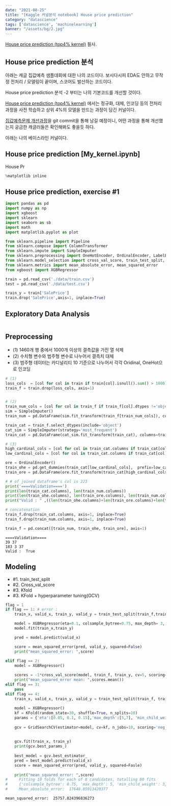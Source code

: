 ```yaml
---
date: "2021-08-25"
title: "[Kaggle 커널분석 notebook] House price prediction"
category: "datascience"
tags: ['datascience', 'machinelearning']
banner: "/assets/bg/2.jpg"
---
```



[House price prediction (top4% kernel)](https://www.kaggle.com/serigne/stacked-regressions-top-4-on-leaderboard) 필사.

## House price prediction 분석

아래는 캐글 집값예측 샘플데회에 대한 나의 코드이다. 보시다시피 EDA도 안하고 무작정 전처리 / 모델링이 끝이며, 스코어도 발산하는 코드이다.

House price prediction 분석 -2 부터는 나의 기본코드를 개선할 것이다.

[House price prediction (top4% kernel)](https://www.kaggle.com/serigne/stacked-regressions-top-4-on-leaderboard) 에서는 정규화, 대체, 인코딩 등의 전처리 과정을 사전 학습하고 상위 4%의 모델을 만드는 과정이 담긴 커널이다. 


[집값예측문제 개선과정](https://github.com/lee95292/houseprice-prediction-improve)을 git commit을 통해 남길 예정이니, 어떤 과정을 통해 개선했는지 궁금한 캐글러들은 확인해봐도 좋을듯 하다.


아래는 나의 베이스라인 커널이다.

## House price prediction [My_kernel.ipynb]

House Pr
```python
%matplotlib inline
```

## House price prediction, exercise #1


```python
import pandas as pd
import numpy as np
import xgboost
import sklearn
import seaborn as sb
import math
import matplotlib.pyplot as plot

from sklearn.pipeline import Pipeline
from sklearn.compose import ColumnTransformer
from sklearn.impute import SimpleImputer
from sklearn.preprocessing import OneHotEncoder, OrdinalEncoder, LabelEncoder
from sklearn.model_selection import cross_val_score, train_test_split, GridSearchCV, KFold
from sklearn.metrics import mean_absolute_error, mean_squared_error
from xgboost import XGBRegressor

train = pd.read_csv('./data/train.csv')
test = pd.read_csv('./data/test.csv')

train_y = train['SalePrice']
train.drop('SalePrice',axis=1, inplace=True)

```

## Exploratory Data Analysis


```python

```

## Preprocessing
* (1) 1460개 행 중에서 1000개 이상의 결측값을 가진 열 삭제 
* (2) 수치형 변수와 범주형 변수로 나누어서 결측치 대체
* (3) 범주형 데이터는 카디널리티 10 기준으로 나누어서 각각 Oridinal, OneHot으로 인코딩


```python
# (1)
loss_cols  = [col for col in train if train[col].isnull().sum() > 1000]
train_f = train.drop(loss_cols, axis=1)


# (2)
train_num_cols = [col for col in train_f if train_f[col].dtypes !='object' ]
sim = SimpleImputer()
train_num = pd.DataFrame(sim.fit_transform(train_f[train_num_cols]), columns=train_num_cols)

train_cat = train_f.select_dtypes(include='object')
cat_sim = SimpleImputer(strategy='most_frequent')
train_cat = pd.DataFrame(cat_sim.fit_transform(train_cat), columns=train_cat.columns)

# (3)
high_cardinal_cols = [col for col in train_cat.columns if train_cat[col].nunique() >= 10]
low_cardinal_cols = [col for col in train_cat.columns if train_cat[col].nunique() < 10]

ore = OrdinalEncoder()
train_ohe = pd.get_dummies(train_cat[low_cardinal_cols],  prefix=low_cardinal_cols, prefix_sep='_') #pd.DataFrame(ohe.fit_transform(train_cat[low_cardinal_cols]))
train_ore = pd.DataFrame(ore.fit_transform(train_cat[high_cardinal_cols]), columns = high_cardinal_cols)

# # of joined dataframe's col is 223
print('====Validation====')
print(len(train_cat.columns), len(train_num.columns))
print(len(train_ohe.columns), len(train_ore.columns), len(train_num.columns))
print("Valid : " ,((len(train_ohe.columns)+len(train_ore.columns)+len(train_num.columns)) == 223))

# concatenation
train_f.drop(train_cat.columns, axis=1, inplace=True)
train_f.drop(train_num.columns, axis=1, inplace=True)

train_f = pd.concat([train_num, train_ohe, train_ore], axis=1)

```

    ====Validation====
    39 37
    183 3 37
    Valid :  True


## Modeling
*  #1. train_test_split
*  #2. Cross_val_score
*  #3. Kfold
*  #3. KFold + hyperparameter tuning(GCV)


```python
flag = 1
if flag == 1: # error : 
    train_x, valid_x, train_y, valid_y = train_test_split(train_f,train_y, train_size=0.8, test_size=0.2)

    model = XGBRegressor(eta=0.1, colsample_bytree=0.75, max_depth= 3, min_child_weight=3)
    model.fit(train_x,train_y)

    pred = model.predict(valid_x)

    score = mean_squared_error(pred, valid_y, squared=False)
    print("mean_squared_error: ",score)
    
elif flag == 2:  
    model = XGBRegressor()

    scores = -1*cross_val_score(model, train_f, train_y, cv=5, scoring='neg_mean_squared_error')
    print("mean_squared_error mean: ",scores.mean())
elif flag == 3:
    pass
elif flag == 4:
    train_x, valid_x, train_y, valid_y = train_test_split(train_f, train_y, train_size=0.8, test_size = 0.2)
    
    model = XGBRegressor()
    kf = KFold(random_state=30, shuffle=True, n_splits=10)
    params = {'eta':[0.05, 0.1, 0.15],'max_depth':[5,7], 'min_child_weight':[1,3], 'colsample_bytree':[0.5,0.75]}
    
    gcv = GridSearchCV(estimator=model, cv=kf, n_jobs=10, scoring='neg_mean_squared_error', verbose=True, param_grid=params)
    
    
    gcv.fit(train_x, train_y)
    print(gcv.best_params_)
    
    best_model = gcv.best_estimator_
    pred = best_model.predict(valid_x)
    score = mean_squared_error(pred, valid_y, squared=Fasle)
    
    print("mean_squared_error: ",score)
#     Fitting 10 folds for each of 8 candidates, totalling 80 fits
#     {'colsample_bytree': 0.75, 'max_depth': 5, 'min_child_weight': 3}
#     Mean_absolute_error:  17648.85913420377
```

    mean_squared_error:  25757.824396836273


